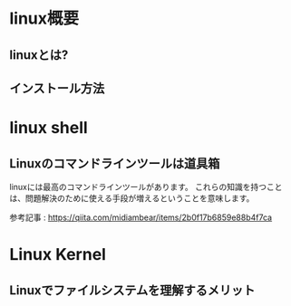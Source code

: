 




# linux概要

## linuxとは?


## インストール方法


## 





# linux shell

## Linuxのコマンドラインツールは道具箱

linuxには最高のコマンドラインツールがあります。
これらの知識を持つことは、問題解決のために使える手段が増えるということを意味します。

参考記事 : https://qiita.com/midiambear/items/2b0f17b6859e88b4f7ca





# Linux Kernel 



## Linuxでファイルシステムを理解するメリット




